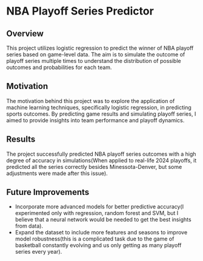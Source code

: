 # NBA Playoff Series Predictor

## Overview
This project utilizes logistic regression to predict the winner of NBA playoff series based on game-level data. The aim is to simulate the outcome of playoff series multiple times to understand the distribution of possible outcomes and probabilities for each team.

## Motivation
The motivation behind this project was to explore the application of machine learning techniques, specifically logistic regression, in predicting sports outcomes. By predicting game results and simulating playoff series, I aimed to provide insights into team performance and playoff dynamics.

## Results
The project successfully predicted NBA playoff series outcomes with a high degree of accuracy in simulations(When applied to real-life 2024 playoffs, it predicted all the series correctly besides Minessota-Denver, but some adjustments were made after this issue). 

## Future Improvements
- Incorporate more advanced models for better predictive accuracy(I experimented only with regression, random forest and SVM, but I believe that a neural network would be needed to get the best insights from data).
- Expand the dataset to include more features and seasons to improve model robustness(this is a complicated task due to the game of basketball constantly evolving and us only getting as many playoff series every year).

